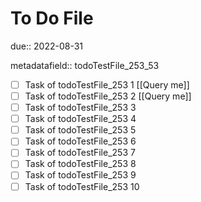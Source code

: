 # To Do File

due:: 2022-08-31

metadatafield:: todoTestFile_253_53

- [ ] Task of todoTestFile_253 1 [[Query me]]
- [ ] Task of todoTestFile_253 2 [[Query me]]
- [ ] Task of todoTestFile_253 3
- [ ] Task of todoTestFile_253 4
- [ ] Task of todoTestFile_253 5
- [ ] Task of todoTestFile_253 6
- [ ] Task of todoTestFile_253 7
- [ ] Task of todoTestFile_253 8
- [ ] Task of todoTestFile_253 9
- [ ] Task of todoTestFile_253 10